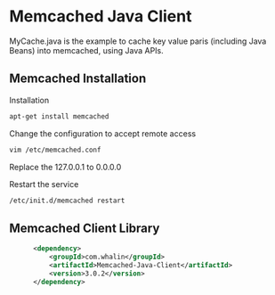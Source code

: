 Memcached Java Client
=========

MyCache.java is the example to cache key value paris (including Java Beans) into memcached, using Java APIs.

Memcached Installation
----

Installation

```sh
apt-get install memcached
```

Change the configuration to accept remote access

```sh
vim /etc/memcached.conf
```

Replace the 127.0.0.1 to 0.0.0.0


Restart the service

```sh
/etc/init.d/memcached restart
```

Memcached Client Library
----

```xml
      <dependency>
          <groupId>com.whalin</groupId>
          <artifactId>Memcached-Java-Client</artifactId>
          <version>3.0.2</version>
      </dependency>
```